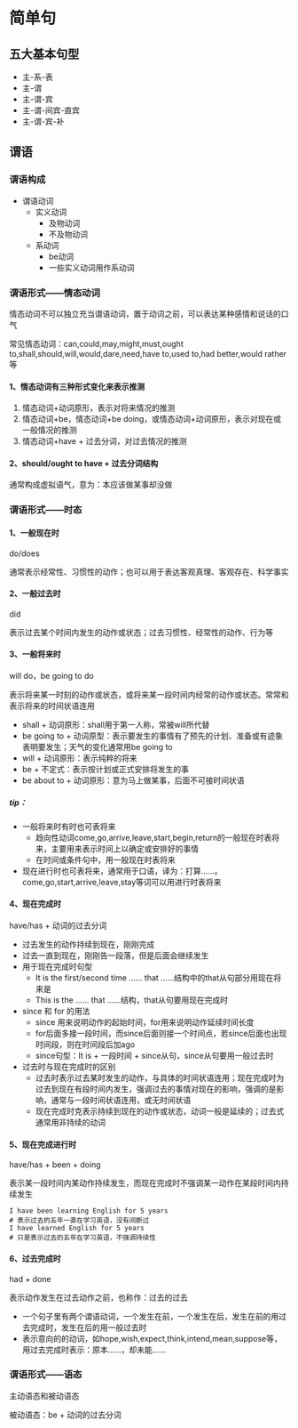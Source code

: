 # 简单句

## 五大基本句型

- 主-系-表
- 主-谓
- 主-谓-宾
- 主-谓-间宾-直宾
- 主-谓-宾-补

## 谓语

### 谓语构成

- 谓语动词
  - 实义动词
    - 及物动词
    - 不及物动词
  - 系动词
    - be动词
    - 一些实义动词用作系动词

### 谓语形式——情态动词

情态动词不可以独立充当谓语动词，置于动词之前，可以表达某种感情和说话的口气

常见情态动词：can,could,may,might,must,ought to,shall,should,will,would,dare,need,have to,used to,had better,would rather等

#### 1、情态动词有三种形式变化来表示推测

1. 情态动词+动词原形，表示对将来情况的推测
2. 情态动词+be，情态动词+be doing，或情态动词+动词原形，表示对现在或一般情况的推测
3. 情态动词+have + 过去分词，对过去情况的推测

#### 2、should/ought to have + 过去分词结构

通常构成虚拟语气，意为：本应该做某事却没做

### 谓语形式——时态

#### 1、一般现在时

do/does

通常表示经常性、习惯性的动作；也可以用于表达客观真理、客观存在、科学事实

#### 2、一般过去时

did

表示过去某个时间内发生的动作或状态；过去习惯性、经常性的动作、行为等

#### 3、一般将来时

will do，be going to do

表示将来某一时刻的动作或状态，或将来某一段时间内经常的动作或状态。常常和表示将来的时间状语连用

- shall + 动词原形：shall用于第一人称，常被will所代替
- be going to + 动词原型：表示要发生的事情有了预先的计划、准备或有迹象表明要发生；天气的变化通常用be going to
- will + 动词原形：表示纯粹的将来
- be + 不定式：表示按计划或正式安排将发生的事
- be about to + 动词原形：意为马上做某事，后面不可接时间状语

##### tip：

- 一般将来时有时也可表将来
  - 趋向性动词come,go,arrive,leave,start,begin,return的一般现在时表将来，主要用来表示时间上以确定或安排好的事情
  - 在时间或条件句中，用一般现在时表将来
- 现在进行时也可表将来，通常用于口语，译为：打算……。come,go,start,arrive,leave,stay等词可以用进行时表将来

#### 4、现在完成时

have/has + 动词的过去分词

- 过去发生的动作持续到现在，刚刚完成
- 过去一直到现在，刚刚告一段落，但是后面会继续发生
- 用于现在完成时句型
  - It is the first/second time …… that ……结构中的that从句部分用现在将来是
  - This is the …… that ……结构，that从句要用现在完成时
- since 和 for 的用法
  - since 用来说明动作的起始时间，for用来说明动作延续时间长度
  - for后面多接一段时间，而since后面则接一个时间点，若since后面也出现时间段，则在时间段后加ago
  - since句型：It is + 一段时间 + since从句，since从句要用一般过去时
- 过去时与现在完成时的区别
  - 过去时表示过去某时发生的动作，与具体的时间状语连用；现在完成时为过去到现在有段时间内发生，强调过去的事情对现在的影响，强调的是影响，通常与一段时间状语连用，或无时间状语
  - 现在完成时克表示持续到现在的动作或状态，动词一般是延续的；过去式通常用非持续的动词

#### 5、现在完成进行时

have/has + been + doing

表示某一段时间内某动作持续发生，而现在完成时不强调某一动作在某段时间内持续发生

```English
I have been learning English for 5 years
# 表示过去的五年一直在学习英语，没有间断过
I have learned English for 5 years
# 只是表示过去的五年在学习英语，不强调持续性
```

#### 6、过去完成时

had + done

表示动作发生在过去动作之前，也称作：过去的过去

- 一个句子里有两个谓语动词，一个发生在前，一个发生在后，发生在前的用过去完成时，发生在后的用一般过去时
- 表示意向的的动词，如hope,wish,expect,think,intend,mean,suppose等，用过去完成时表示：原本……，却未能……

### 谓语形式——语态

主动语态和被动语态

被动语态：be + 动词的过去分词

